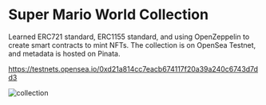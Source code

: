 # Super Mario World Collection

Learned ERC721 standard, ERC1155 standard, and using OpenZeppelin to create smart contracts to mint NFTs. The collection is on OpenSea Testnet, and metadata is hosted on Pinata.  

https://testnets.opensea.io/0xd21a814cc7eacb674117f20a39a240c6743d7dd3

![collection](https://user-images.githubusercontent.com/47575608/141866174-a27b8e18-45ad-44d5-a9da-432ef69cdd72.png)




